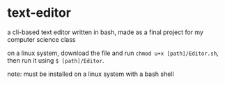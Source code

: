 # text-editor

a cli-based text editor written in bash, made as a final project for my computer science class

on a linux system, download the file and run `chmod u+x [path]/Editor.sh`, then run it using `$ [path]/Editor`.

note: must be installed on a linux system with a bash shell
